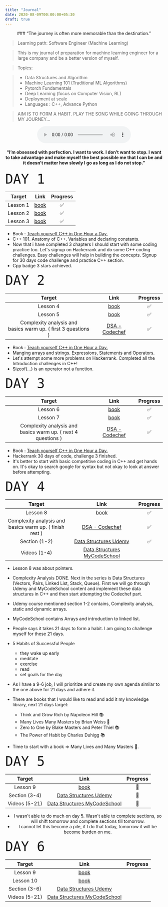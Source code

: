 ```yaml
---
title: "Journal"
date: 2020-08-09T00:00:00+05:30
draft: true
---
```

<center>
### “The journey is often more memorable than the destination.”
</center>

> Learning path: Software Engineer (Machine Learning)

> This is my journal of preparation for machine learning engineer for a large company and be a better version of myself.

> Topics:

> - Data Structures and Algorithm
> - Machine Learning 101 (Traditional ML Algorithms)
> - Pytorch Fundamentals
> - Deep Learning (focus on Computer Vision, RL)
> - Deployment at scale
> - Languages : C++, Advance Python

> AIM IS TO FORM A HABIT. PLAY THE SONG WHILE GOING THROUGH MY JOURNEY...

<center>

<audio controls>
  <source src="https://github.com/myselfHimanshu/data-summit-blog/blob/master/content/assets/run4urlife.mp3?raw=true" type="audio/mpeg">
</audio>

#### “I’m obsessed with perfection. I want to work. I don’t want to stop. I want to take advantage and make myself the best possible me that I can be and it doesn’t matter how slowly I go as long as I do not stop.”

</center>

<script>
var audio = new Audio("https://raw.githubusercontent.com/USERNAME/REPOSITORY/BRANCH/Audio.mp3")
audio.play()
</script>

<span style="font-family:Monospace; font-size:3em;">DAY 1</span>


<center>

|Target|Link|Progress|
|:----:|:----:|:----:|
|Lesson 1|[book](https://g.co/kgs/bCYnch)|✅|
|Lesson 2|[book](https://g.co/kgs/bCYnch)|✅|
|Lesson 3|[book](https://g.co/kgs/bCYnch)|✅|


</center>

- Book : [Teach yourself C++ in One Hour a Day.](https://g.co/kgs/bCYnch)
- C++ 101. Anatomy of C++. Variables and declaring constants.
- Now that i have completed 3 chapters I should start with some coding practice too. Let's signup on Hackerrank and do some C++ coding challenges. Easy challenges will help in building the concepts. Signup for 30 days code challenge and practice C++ section.
- Cpp badge 3 stars achieved.

<span style="font-family:Monospace; font-size:3em;">DAY 2</span>

<center>

|Target|Link|Progress|
|:----:|:----:|:----:|
|Lesson 4|[book](https://g.co/kgs/bCYnch)|✅|
|Lesson 5|[book](https://g.co/kgs/bCYnch)|✅|
|Complexity analysis and <br> basics warm up. ( first 3 questions )|[DSA - Codechef](https://www.codechef.com/LEARNDSA?itm_campaign=contest_listing)|✅|

</center>

- Book : [Teach yourself C++ in One Hour a Day.](https://g.co/kgs/bCYnch)
- Manging arrays and strings. Expressions, Statements and Operators.
- Let's attempt some more problems on Hackerrank. Completed all the Introduction challenges in C++!
- Sizeof(...) is an operator not a function.

<span style="font-family:Monospace; font-size:3em;">DAY 3</span>

<center>

|Target|Link|Progress|
|:----:|:----:|:----:|
|Lesson 6|[book](https://g.co/kgs/bCYnch)|✅|
|Lesson 7|[book](https://g.co/kgs/bCYnch)|✅|
|Complexity analysis and <br> basics warm up. ( next 4 questions )|[DSA - Codechef](https://www.codechef.com/LEARNDSA?itm_campaign=contest_listing)|✅|

</center>

- Book : [Teach yourself C++ in One Hour a Day.](https://g.co/kgs/bCYnch)
- Hackerrank 30 days of code, challenge 3 finished.
- It's better to start with basic competitive coding in C++ and get hands on. It's okay to search google for syntax but not okay to look at answer before attempting.

<span style="font-family:Monospace; font-size:3em;">DAY 4</span>

<center>

|Target|Link|Progress|
|:----:|:----:|:----:|
|Lesson 8|[book](https://g.co/kgs/bCYnch)|✅|
|Complexity analysis and <br> basics warm up. ( finish rest )|[DSA - Codechef](https://www.codechef.com/LEARNDSA?itm_campaign=contest_listing)|✅|
|Section (1-2)|[Data Structures Udemy](https://www.udemy.com/course/introduction-to-data-structures/)|✅|
|Videos (1-4)|[Data Structures MyCodeSchool](https://www.youtube.com/watch?v=92S4zgXN17o&list=PL2_aWCzGMAwI3W_JlcBbtYTwiQSsOTa6P)||

</center>

- Lesson 8 was about pointers.
- Complexity Analysis DONE. Next in the series is Data Structures (Vectors, Pairs, Linked List, Stack, Queue). First we will go through Udemy and MyCodeSchool content and implement these data structures in C++ and then start attempting the Codechef part.
- Udemy course mentioned section 1-2 contains, Complexity analysis, static and dynamic arrays.
- MyCodeSchool contains Arrays and introduction to linked list.

- People says it takes 21 days to form a habit. I am going to challenge myself for these 21 days.
- 5 Habits of Successful People
  - they wake up early
  - meditate
  - exercise
  - read
  - set goals for the day
- As I have a 9-6 job, I will prioritize and create my own agenda similar to the one above for 21 days and adhere it.
- There are books that I would like to read and add it my knowledge library, next 21 days target:
  - Think and Grow Rich by Napoleon Hill 📚
  - Many Lives Many Masters by Brian Weiss 📖
  - Zero to One by Blake Masters and Peter Thiel 📚
  - The Power of Habit by Charles Duhigg 📚

- Time to start with a book => Many Lives and Many Masters 📖.

<span style="font-family:Monospace; font-size:3em;">DAY 5</span>

<center>

|Target|Link|Progress|
|:----:|:----:|:----:|
|Lesson 9|[book](https://g.co/kgs/bCYnch)|📝|
|Section (3-4)|[Data Structures Udemy](https://www.udemy.com/course/introduction-to-data-structures/)|📝|
|Videos (5-21)|[Data Structures MyCodeSchool](https://www.youtube.com/watch?v=92S4zgXN17o&list=PL2_aWCzGMAwI3W_JlcBbtYTwiQSsOTa6P)|📝|

- I wasn't able to do much on day 5. Wasn't able to complete sections, so will shift tomorrow and complete sections till tomorrow.
- I cannot let this become a pile, if I do that today, tomorrow it will be become burden on me.

</center>

<span style="font-family:Monospace; font-size:3em;">DAY 6</span>

<center>

|Target|Link|Progress|
|:----:|:----:|:----:|
|Lesson 9|[book](https://g.co/kgs/bCYnch)||
|Lesson 10|[book](https://g.co/kgs/bCYnch)||
|Section (3-6)|[Data Structures Udemy](https://www.udemy.com/course/introduction-to-data-structures/)||
|Videos (5-21)|[Data Structures MyCodeSchool](https://www.youtube.com/watch?v=92S4zgXN17o&list=PL2_aWCzGMAwI3W_JlcBbtYTwiQSsOTa6P)||



</center>
